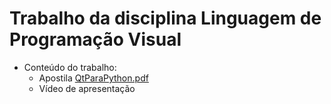 # Trabalho da disciplina Linguagem de Programação Visual

- Conteúdo do trabalho:
  - Apostila [QtParaPython.pdf](https://github.com/leuribeiru/QtforPhyton/blob/main/QtParaPython.pdf)
  - Vídeo de apresentação

